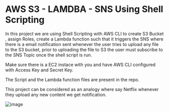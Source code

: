 # AWS S3 - LAMDBA - SNS Using Shell Scripting 

In this project we are using Shell Scripting with AWS CLI to create S3 Bucket , assign Roles, create a Lambda function such that it triggers the SNS where there is a email notification sent whenever the user tries to upload any file to the S3 bucket, prior to uploading the file to S3 the user must subscribe to the SNS Topic once the shell script is run.

Make sure there is a EC2 instace with you and have AWS CLI configured with Access Key and Secret Key.

The Script and the Lambda function files are present in the repo.

This project can be considered as an analogy where say Netflix whenever they upload any new content we get notification.

![image](https://github.com/Pavan-1997/AWS_S3_Lambda_SNS/assets/32020205/d41f5970-0ab7-48f0-a74e-950c04e06e3f)
